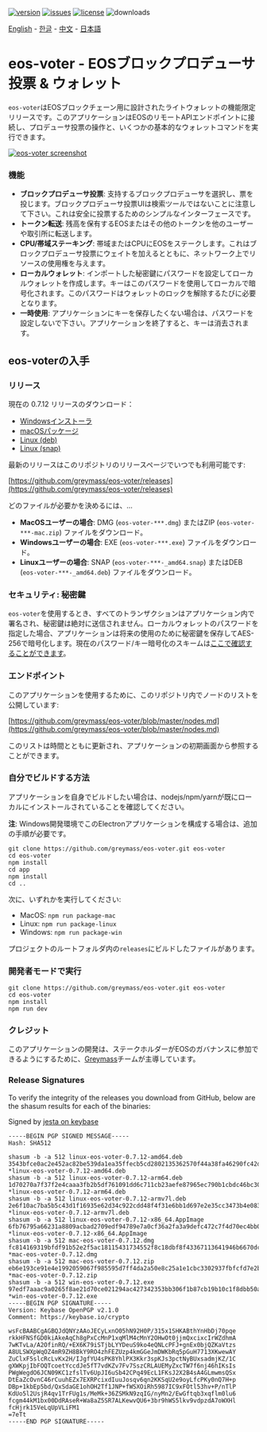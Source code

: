 [![version](https://img.shields.io/github/release/greymass/eos-voter/all.svg)](https://github.com/greymass/eos-voter/releases)
[![issues](https://img.shields.io/github/issues/greymass/eos-voter.svg)](https://github.com/greymass/eos-voter/issues)
[![license](https://img.shields.io/badge/license-MIT-blue.svg)](https://raw.githubusercontent.com/greymass/eos-voter/master/LICENSE)
![downloads](https://img.shields.io/github/downloads/greymass/eos-voter/total.svg)

[English](https://github.com/greymass/eos-voter/blob/master/README.md) - [한글](https://github.com/greymass/eos-voter/blob/master/README.kr.md) - [中文](https://github.com/greymass/eos-voter/blob/master/README.zh.md) - [日本語](https://github.com/greymass/eos-voter/blob/master/README.ja.md)

# eos-voter - EOSブロックプロデューサ投票 & ウォレット

`eos-voter`はEOSブロックチェーン用に設計されたライトウォレットの機能限定リリースです。このアプリケーションはEOSのリモートAPIエンドポイントに接続し、プロデューサ投票の操作と、いくつかの基本的なウォレットコマンドを実行できます。

[![eos-voter screenshot](https://raw.githubusercontent.com/greymass/eos-voter/master/eos-voter.png)](https://raw.githubusercontent.com/greymass/eos-voter/master/eos-voter.png)

### 機能

- **ブロックプロデューサ投票**: 支持するブロックプロデューサを選択し、票を投じます。ブロックプロデューサ投票UIは検索ツールではないことに注意して下さい。これは安全に投票するためのシンプルなインターフェースです。
- **トークン転送**: 残高を保有するEOSまたはその他のトークンを他のユーザーや取引所に転送します。
- **CPU/帯域ステーキング**: 帯域またはCPUにEOSをステークします。これはブロックプロデューサ投票にウェイトを加えるとともに、ネットワーク上でリソースの使用権を与えます。
- **ローカルウォレット**: インポートした秘密鍵にパスワードを設定してローカルウォレットを作成します。キーはこのパスワードを使用してローカルで暗号化されます。このパスワードはウォレットのロックを解除するたびに必要となります。
- **一時使用**: アプリケーションにキーを保存したくない場合は、パスワードを設定しないで下さい。アプリケーションを終了すると、キーは消去されます。

## eos-voterの入手

### リリース

現在の 0.7.12 リリースのダウンロード：

- [Windowsインストーラ](https://github.com/greymass/eos-voter/releases/download/v0.7.12/win-eos-voter-0.7.12.exe)
- [macOSパッケージ](https://github.com/greymass/eos-voter/releases/download/v0.7.12/mac-eos-voter-0.7.12.dmg)
- [Linux (deb)](https://github.com/greymass/eos-voter/releases/download/v0.7.12/linux-eos-voter-0.7.12-amd64.deb)
- [Linux (snap)](https://github.com/greymass/eos-voter/releases/download/v0.7.12/linux-eos-voter-0.7.12-amd64.snap)

最新のリリースはこのリポジトリのリリースページでいつでも利用可能です:

[https://github.com/greymass/eos-voter/releases](https://github.com/greymass/eos-voter/releases)

どのファイルが必要かを決めるには、...

- **MacOSユーザーの場合**: DMG (`eos-voter-***.dmg`) またはZIP (`eos-voter-***-mac.zip`) ファイルをダウンロード。
- **Windowsユーザーの場合**: EXE (`eos-voter-***.exe`) ファイルをダウンロード。
- **Linuxユーザーの場合**: SNAP (`eos-voter-***-_amd64.snap`) またはDEB (`eos-voter-***-_amd64.deb`) ファイルをダウンロード。

### セキュリティ: 秘密鍵

`eos-voter`を使用するとき、すべてのトランザクションはアプリケーション内で署名され、秘密鍵は絶対に送信されません。ローカルウォレットのパスワードを指定した場合、アプリケーションは将来の使用のために秘密鍵を保存してAES-256で暗号化します。現在のパスワード/キー暗号化のスキームは[ここで確認することができます](https://github.com/aaroncox/eos-voter/blob/master/app/shared/actions/wallet.js#L71-L86)。

### エンドポイント

このアプリケーションを使用するために、このリポジトリ内でノードのリストを公開しています:

[https://github.com/greymass/eos-voter/blob/master/nodes.md](https://github.com/greymass/eos-voter/blob/master/nodes.md)

このリストは時間とともに更新され、アプリケーションの初期画面から参照することができます。

### 自分でビルドする方法

アプリケーションを自身でビルドしたい場合は、nodejs/npm/yarnが既にローカルにインストールされていることを確認してください。

**注**: Windows開発環境でこのElectronアプリケーションを構成する場合は、追加の手順が必要です。

```
git clone https://github.com/greymass/eos-voter.git eos-voter
cd eos-voter
npm install
cd app
npm install
cd ..
```

次に、いずれかを実行してください:

- MacOS: `npm run package-mac`
- Linux: `npm run package-linux`
- Windows: `npm run package-win`

プロジェクトのルートフォルダ内の`releases`にビルドしたファイルがあります。

### 開発者モードで実行

```
git clone https://github.com/greymass/eos-voter.git eos-voter
cd eos-voter
npm install
npm run dev
```

### クレジット

このアプリケーションの開発は、ステークホルダーがEOSのガバナンスに参加できるようにするために、[Greymass](https://greymass.com)チームが主導しています。

### Release Signatures

To verify the integrity of the releases you download from GitHub, below are the shasum results for each of the binaries:

Signed by [jesta on keybase](https://keybase.io/jesta)

```
-----BEGIN PGP SIGNED MESSAGE-----
Hash: SHA512

shasum -b -a 512 linux-eos-voter-0.7.12-amd64.deb
3543bfce0ac2e452ac82be539da1ea35ffecb5cd2802135362570f44a38fa46290fc42d5f80546024d3df0edef1bc90e90c6031452c2c102aa153933d6684de9 *linux-eos-voter-0.7.12-amd64.deb
shasum -b -a 512 linux-eos-voter-0.7.12-arm64.deb
1d70270a7f37f2e4caaa3fb2b5df761091dd6c711cb23aefe87965ec790b1cbdc46bc3079548d862e803e3e0e5887da69653b98959c3112aeee9fd4152f3d874 *linux-eos-voter-0.7.12-arm64.deb
shasum -b -a 512 linux-eos-voter-0.7.12-armv7l.deb
2e6f10ac7ba5b5c43d1f16935e62d34c922cdd48f4f31e6bb1d697e2e35cc3473b4e083e4bdcac34273b81aaf7255ec4acc2bb42f9c0cc3dca8b9bf516cc2f74 *linux-eos-voter-0.7.12-armv7l.deb
shasum -b -a 512 linux-eos-voter-0.7.12-x86_64.AppImage
6fb76795a66231a8809acbad2709edf94789e7a0cf36a2fa3a9defc472c7f4d70ec4bb0d9e458d8330fa384b5c15d64c454cb429cf24de9a679dfd89febbf634 *linux-eos-voter-0.7.12-x86_64.AppImage
shasum -b -a 512 mac-eos-voter-0.7.12.dmg
fc814169319bfdf91b52e2f5ac18115431734552f8c18dbf8f43367113641946b6670dcb7805c1cfd9c37604af5adc0013e4634732d6abc450819e0f7b26dc3b *mac-eos-voter-0.7.12.dmg
shasum -b -a 512 mac-eos-voter-0.7.12.zip
eb6e193ce91e4e1992059067f985595d7ff4da2a50e8c25a1e1cbc3302937fbfcfd7e2b3117f776b690a9247f0392e4035e7f9c78e2c678497e0f308c6154309 *mac-eos-voter-0.7.12.zip
shasum -b -a 512 win-eos-voter-0.7.12.exe
97edf7aaac9a0265f8ae21d70ce021294ac427342353bb306f1b87cb19b10c1f8dbb50a1b51807587ae4c40dc92fbe06f70053343b93d54b2ec2675569dfef9e *win-eos-voter-0.7.12.exe
-----BEGIN PGP SIGNATURE-----
Version: Keybase OpenPGP v2.1.0
Comment: https://keybase.io/crypto

wsFcBAABCgAGBQJdQNYzAAoJECyLxnO05hN92H0P/315x1SHKABthYnHbDj70pqe
rkkHFNSfGD0kiAkeAqCh8gPxCcMnP1xqMlM4cMnY2OHwOt0jjmQxcixcIrWZdhmA
7wKTvLa/A2OfinRQ/+EX6K79iSTjbLYYDeuS9ko4eQNLcPFJ+gnEx0bjQZKaVtzs
A8ULSWXpWqOZ4mR9ZH8BkY9RO4zhFEZUzp4kmGGeJmDWKbRq5pGuH7713XKwewAY
ZuClxF5slcRcLvKx2H/IJgfYU4sPK8YhlPX3Kkr3spKJs3pctNyBUxsadmjKZ/1C
gXWKpjIbFOQTcoetYccdJe5fT7vdKZv7Fv7SszCRLAUEMyZxcTW7f6nj46hIKsIs
PWgWegdO6JCN09KC1zfslTv6UpJI6uSb42CPq49EcL1FKsJ2X2B4sA4GLmwmsQSx
DtEaZcOvnC46rCuuhEZx7EXRPcixdIuuJosqv6qn2KKSqU2e9oyLfcPKy0nQ7H+p
DBp+1kbEp5bd/QxSdaGE1ohOH2Tf1JNP+fWSXOiRh5987IC9xFOtl53hv+P/nTlP
KdUo5l2UsjR4qv1TrFUg1s/MeMk+36ZSMkN9zqIG/nyMn2/EwGftqb3xqflm0lu6
fcgm44kM1bx00DdRAseR+Wa8aZ5SR7ALKewvQU6+3br9hWS5lkv9vdpzdA7oWXHl
fcHjrk15VeLqUpVLiFM1
=7eTt
-----END PGP SIGNATURE-----
```
